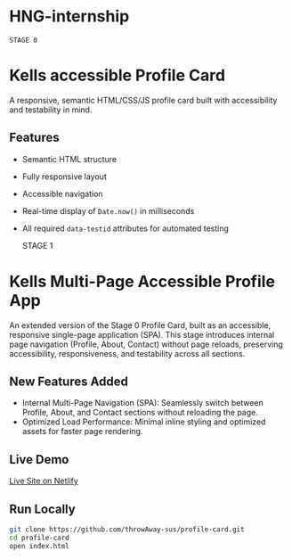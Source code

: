 # HNG-internship

    STAGE 0
     
# Kells accessible Profile Card

A responsive, semantic HTML/CSS/JS profile card built with accessibility and testability in mind.

## Features
- Semantic HTML structure
- Fully responsive layout
- Accessible navigation
- Real-time display of `Date.now()` in milliseconds
- All required `data-testid` attributes for automated testing

    STAGE 1

# Kells Multi-Page Accessible Profile App

An extended version of the Stage 0 Profile Card, built as an accessible, responsive single-page application (SPA).
This stage introduces internal page navigation (Profile, About, Contact) without page reloads, preserving accessibility, responsiveness, and testability across all sections.

## New Features Added
- Internal Multi-Page Navigation (SPA): Seamlessly switch between Profile, About, and Contact sections without reloading the page.
- Optimized Load Performance: Minimal inline styling and optimized assets for faster page rendering.

## Live Demo
[Live Site on Netlify](https://kells-hng-stage1.netlify.app/)


## Run Locally
```bash
git clone https://github.com/throwAway-sus/profile-card.git
cd profile-card
open index.html

